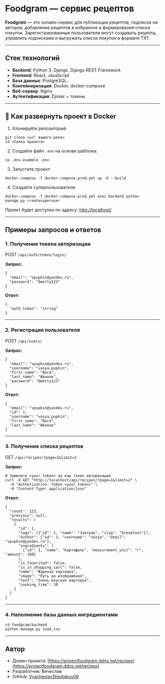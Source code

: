 
# Foodgram — сервис рецептов

**Foodgram** — это онлайн-сервис для публикации рецептов, подписок на авторов, добавления рецептов в избранное и формирования списка покупок.
Зарегистрированные пользователи могут создавать рецепты, управлять подписками и выгружать список покупок в формате TXT.

---

##  Стек технологий

* **Backend**: Python 3, Django, Django REST Framework
* **Frontend**: React, JavaScript
* **База данных**: PostgreSQL
* **Контейнеризация**: Docker, docker-compose
* **Веб-сервер**: Nginx
* **Аутентификация**: Djoser + токены

---

## 🔧 Как развернуть проект в Docker

1. Клонируйте репозиторий:

```
git clone <url вашего репо>
cd <папка проекта>
```

2. Создайте файл `.env` на основе шаблона:

```
cp .env.example .env
```

3. Запустите проект:

```
docker-compose -f docker-compose.prod.yml up -d --build
```

4. Создайте суперпользователя:

```
docker-compose -f docker-compose.prod.yml exec backend python manage.py createsuperuser
```

Проект будет доступен по адресу: [http://localhost/](http://localhost/)

---

##  Примеры запросов и ответов

### 1. Получение токена авторизации

POST `/api/auth/token/login/`

**Запрос:**

```
{
  "email": "vpupkin@yandex.ru",
  "password": "Qwerty123"
}
```

**Ответ:**

```
{
  "auth_token": "string"
}
```

---

### 2. Регистрация пользователя

POST `/api/users/`

**Запрос:**

```
{
  "email": "vpupkin@yandex.ru",
  "username": "vasya.pupkin",
  "first_name": "Вася",
  "last_name": "Иванов",
  "password": "Qwerty123"
}
```

**Ответ:**

```
{
  "email": "vpupkin@yandex.ru",
  "id": 1,
  "username": "vasya.pupkin",
  "first_name": "Вася",
  "last_name": "Иванов"
}
```

---

### 3. Получение списка рецептов

GET `/api/recipes/?page=1&limit=2`

**Запрос:**

```
# Замените <your_token> на ваш токен авторизации
curl -X GET "http://localhost/api/recipes/?page=1&limit=2" \
  -H "Authorization: Token <your_token>" \
  -H "Content-Type: application/json"
```

**Ответ:**

```
{
  "count": 123,
  "previous": null,
  "results": [
    {
      "id": 1,
      "tags": [{"id": 1, "name": "Завтрак", "slug": "breakfast"}],
      "author": {"id": 1, "username": "vasya", "email": "vpupkin@yandex.ru"},
      "ingredients": [
        {"id": 1, "name": "Картофель", "measurement_unit": "г", "amount": 100}
      ],
      "is_favorited": false,
      "is_in_shopping_cart": false,
      "name": "Жареная картошка",
      "image": "Путь до изображения",
      "text": "Очень вкусная картошка",
      "cooking_time": 30
    }
  ]
}
```

---

### 4. Наполнение базы данных ингредиентами

```
cd foodgram/backend
python manage.py load_csv
```

---

##  Автор

* Домен проекта: [https://projectfoodgram.ddns.net/recipes](https://projectfoodgram.ddns.net/recipes)
* Разработчик: Вячеслав
* GitHub: [VyacheslavShestakov09](https://github.com/VyacheslavShestakov09)
